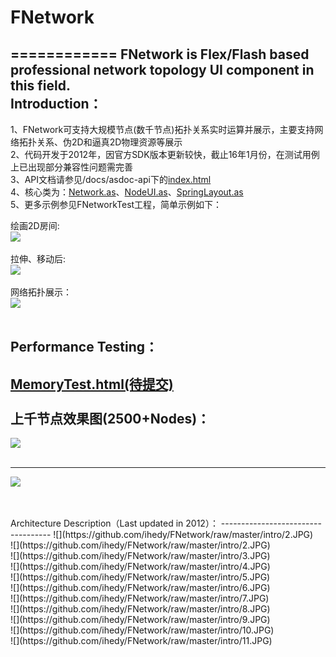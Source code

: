 # FNetwork
============
FNetwork is Flex/Flash based professional network topology UI component in this field.<br>
Introduction：
-----------------------------------  
1、FNetwork可支持大规模节点(数千节点)拓扑关系实时运算并展示，主要支持网络拓扑关系、伪2D和逼真2D物理资源等展示<br />
2、代码开发于2012年，因官方SDK版本更新较快，截止16年1月份，在测试用例上已出现部分兼容性问题需完善<br />
3、API文档请参见/docs/asdoc-api下的[index.html](http://htmlpreview.github.io/?https://github.com/ihedy/FNetwork/blob/master/docs/asdoc-api/index.html)<br />
4、核心类为：[Network.as](https://github.com/ihedy/FNetwork/blob/master/src/com/myflexhero/network/Network.as)、[NodeUI.as](https://github.com/ihedy/FNetwork/blob/master/src/com/myflexhero/network/core/ui/NodeUI.as)、[SpringLayout.as](https://github.com/ihedy/FNetwork/blob/master/src/com/myflexhero/network/core/layout/SpringLayout.as)<br />
5、更多示例参见FNetworkTest工程，简单示例如下：<br />

绘画2D房间:<br />
![](https://github.com/ihedy/FNetwork/raw/master/intro/room.png) <br /><br />
拉伸、移动后:<br />
![](https://github.com/ihedy/FNetwork/raw/master/intro/room1.png) <br /><br />
网络拓扑展示：<br />
![](https://github.com/ihedy/FNetwork/raw/master/intro/spring.png) <br /><br />

Performance Testing：
-----------------------------------  
[MemoryTest.html(待提交)](http://htmlpreview.github.io/?https://github.com/ihedy/FNetworkTest/blob/master/bin-release/MemoryTest.html)<br /><br />
上千节点效果图(2500+Nodes)：
-----------------------------------  
![](https://github.com/ihedy/FNetwork/raw/master/intro/test.png)<br /><br />

-----------------------------------  
![](https://github.com/ihedy/FNetwork/raw/master/intro/2.JPG)<br /><br />

<br/>
Architecture Description（Last updated in 2012）：
----------------------------------- 
![](https://github.com/ihedy/FNetwork/raw/master/intro/2.JPG)  <br />
![](https://github.com/ihedy/FNetwork/raw/master/intro/2.JPG)  <br />
![](https://github.com/ihedy/FNetwork/raw/master/intro/3.JPG)  <br />
![](https://github.com/ihedy/FNetwork/raw/master/intro/4.JPG)  <br />
![](https://github.com/ihedy/FNetwork/raw/master/intro/5.JPG)  <br />
![](https://github.com/ihedy/FNetwork/raw/master/intro/6.JPG)  <br />
![](https://github.com/ihedy/FNetwork/raw/master/intro/7.JPG)  <br />
![](https://github.com/ihedy/FNetwork/raw/master/intro/8.JPG)  <br />
![](https://github.com/ihedy/FNetwork/raw/master/intro/9.JPG)  <br />
![](https://github.com/ihedy/FNetwork/raw/master/intro/10.JPG) <br />
![](https://github.com/ihedy/FNetwork/raw/master/intro/11.JPG) <br />
